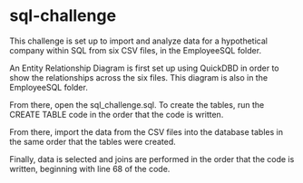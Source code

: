 # sql-challenge
This challenge is set up to import and analyze data for a hypothetical company within SQL from six CSV files, in the EmployeeSQL folder.

An Entity Relationship Diagram is first set up using QuickDBD in order to show the relationships across the six files.  This diagram is also in the EmployeeSQL folder.

From there, open the sql_challenge.sql.  To create the tables, run the CREATE TABLE code in the order that the code is written.

From there, import the data from the CSV files into the database tables in the same order that the tables were created.

Finally, data is selected and joins are performed in the order that the code is written, beginning with line 68 of the code.